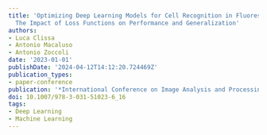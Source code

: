 ```yaml
---
title: 'Optimizing Deep Learning Models for Cell Recognition in Fluorescence Microscopy:
  The Impact of Loss Functions on Performance and Generalization'
authors:
- Luca Clissa
- Antonio Macaluso
- Antonio Zoccoli
date: '2023-01-01'
publishDate: '2024-04-12T14:12:20.724469Z'
publication_types:
- paper-conference
publication: '*International Conference on Image Analysis and Processing*'
doi: 10.1007/978-3-031-51023-6_16
tags:
- Deep Learning
- Machine Learning
---
```

